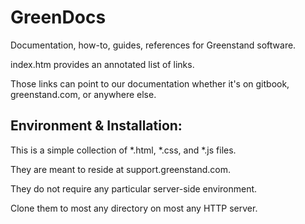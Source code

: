 # GreenDocs
Documentation, how-to, guides, references for Greenstand software.

index.htm provides an annotated list of links.

Those links can point to our documentation whether it's on gitbook,
greenstand.com, or anywhere else.

## Environment & Installation: 

This is a simple collection of *.html, *.css, and *.js files.

They are meant to reside at support.greenstand.com.

They do not require any particular server-side environment.

Clone them to most any directory on most any HTTP server.
